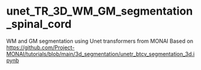 # unet_TR_3D_WM_GM_segmentation_spinal_cord
WM and GM segmentation using Unet transformers from MONAI 
Based on https://github.com/Project-MONAI/tutorials/blob/main/3d_segmentation/unetr_btcv_segmentation_3d.ipynb
